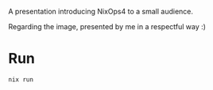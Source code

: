 
A presentation introducing NixOps4 to a small audience.

Regarding the image, presented by me in a respectful way :)

# Run

`nix run`
